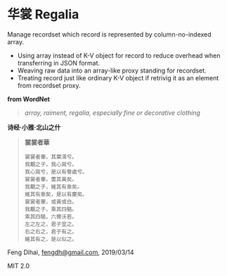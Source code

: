 # 华裳 Regalia

Manage recordset which record is represented by column-no-indexed array.
 
* Using array instead of K-V object for record to reduce overhead when transferring in JSON format.
* Weaving raw data into an array-like proxy standing for recordset.
* Treating record just like ordinary K-V object if retrivig it as an element from recordset proxy.

**from WordNet**
> *array, raiment, regalia, especially fine or decorative clothing*


**诗经·小雅·北山之什**
> **裳裳者華**
>
>     裳裳者華，其葉湑兮。
>     我覯之子，我心寫兮。
>     我心寫兮，是以有譽處兮。
>     裳裳者華，蕓其黃矣。
>     我覯之子，維其有章矣。
>     維其有章矣，是以有慶矣。
>     裳裳者華，或黃或白。
>     我覯之子，乘其四駱。
>     乘其四駱，六轡沃若。
>     左之左之，君子宜之。
>     右之右之，君子有之。
>     維其有之，是以似之。

Feng Dihai, fengdh@gmail.com, 2019/03/14

MIT 2.0
